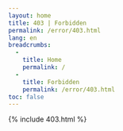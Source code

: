 ```yaml
---
layout: home
title: 403 | Forbidden
permalink: /error/403.html
lang: en
breadcrumbs: 
  - 
    title: Home
    permalink: /
  -
    title: Forbidden
    permalink: /error/403.html
toc: false
---
```


{% include 403.html %}